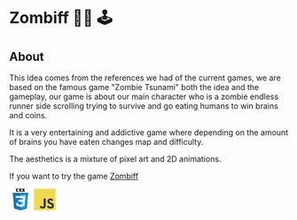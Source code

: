 # Zombiff 🧟‍♂️ 🕹

## About 

This idea comes from the references we had of the current games, we are based on the famous game "Zombie Tsunami" both the idea and the gameplay, our game is about our main character who is a zombie endless runner side scrolling trying to survive and go eating humans to win brains and coins.

It is a very entertaining and addictive game where depending on the amount of brains you have eaten changes map and difficulty.

The aesthetics is a mixture of pixel art and 2D animations.

If you want to try the game [Zombiff](https://fransan990.github.io/Project_1_Game/index/)

<img src="https://raw.githubusercontent.com/devicons/devicon/master/icons/css3/css3-original-wordmark.svg" alt="css3" width="40" height="40"/> 

  
  <a href="https://developer.mozilla.org/en-US/docs/Web/JavaScript" target="_blank" rel="noreferrer"> 
    <img src="https://raw.githubusercontent.com/devicons/devicon/master/icons/javascript/javascript-original.svg" alt="javascript" width="40" height="40"/> </a> 
  





